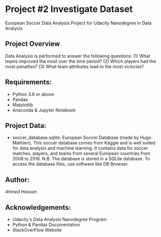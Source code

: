 # Project #2 Investigate Dataset
European Soccer Data Analysis Project for Udacity Nanodegree in Data Analysis

## Project Overview
Data Analysis is performed to answer the following questions:
(1) What teams improved the most over the time period?
(2) Which players had the most penalties? 
(3) What team attributes lead to the most victories?

## Requirements:
- Python 3.6 or above
- Pandas 
- Matplotlib 
- Anaconda & Jupyter Notebook

## Project Data:
- soccer_database.sqlite: European Soccer Database (made by Hugo Mathien), This soccer database comes from Kaggle and is well suited for data analysis and machine learning. It contains data for soccer matches, players, and teams from several European countries from 2008 to 2016.
N.B. The database is stored in a SQLite database. To access the database files, use software like DB Browser.

## Author:
*Ahmed Hassan*

## Acknowledgements:
- Udacity's Data Analysis Nanodegree Program
- Python & Pandas Documentation
- StackOverFlow Website
